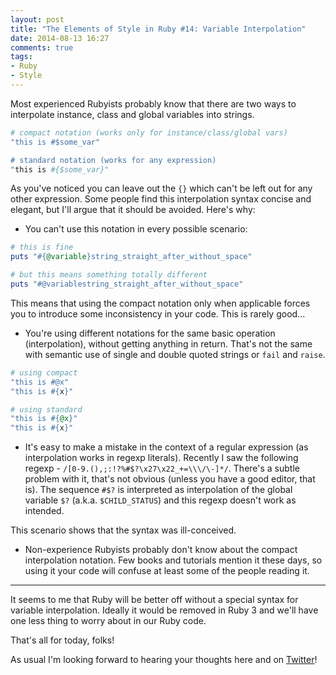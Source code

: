 ```yaml
---
layout: post
title: "The Elements of Style in Ruby #14: Variable Interpolation"
date: 2014-08-13 16:27
comments: true
tags:
- Ruby
- Style
---
```


Most experienced Rubyists probably know that there are two ways to interpolate instance, class and global variables into
strings.

``` ruby
# compact notation (works only for instance/class/global vars)
"this is #$some_var"

# standard notation (works for any expression)
"this is #{$some_var}"
```

As you've noticed you can leave out the `{}` which can't be left out for any other expression. Some people find this
interpolation syntax concise and elegant, but I'll argue that it should be avoided. Here's why:

* You can't use this notation in every possible scenario:

``` ruby
# this is fine
puts "#{@variable}string_straight_after_without_space"

# but this means something totally different
puts "#@variablestring_straight_after_without_space"
```

This means that using the compact notation only when applicable forces you to introduce some inconsistency in your code.
This is rarely good...

* You're using different notations for the same basic operation (interpolation), without getting anything in return.
That's not the same with semantic use of single and double quoted strings or `fail` and `raise`.

``` ruby
# using compact
"this is #@x"
"this is #{x}"

# using standard
"this is #{@x}"
"this is #{x}"
```

* It's easy to make a mistake in the context of a regular expression
(as interpolation works in regexp literals).  Recently I saw the
following regexp - `/[0-9.(),;:!?%#$?\x27\x22_+=\\\/\-]*/`. There's a
subtle problem with it, that's not obvious (unless you have a good
editor, that is). The sequence `#$?` is interpreted as interpolation
of the global variable `$?` (a.k.a. `$CHILD_STATUS`) and this regexp doesn't work as intended.

This scenario shows that the syntax was ill-conceived.

* Non-experience Rubyists probably don't know about the compact interpolation notation.
Few books and tutorials mention it these days, so using it your code will confuse at least
some of the people reading it.

-----------

It seems to me that Ruby will be better off without a special syntax
for variable interpolation. Ideally it would be removed in Ruby 3 and
we'll have one less thing to worry about in our Ruby code.

That's all for today, folks!

As usual I'm looking forward to hearing your thoughts here and on
[Twitter](http://twitter.com/bbatsov)!
